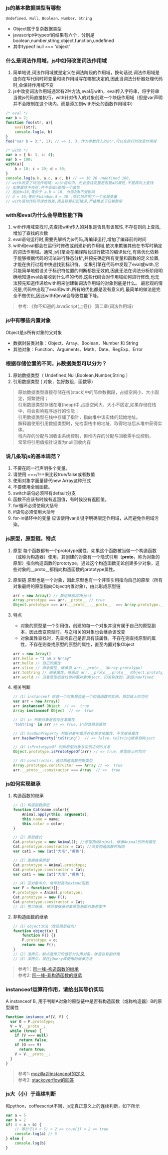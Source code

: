 ### js的基本数据类型有哪些
```javascript
Undefined、Null、Boolean、Number、String
```

* Object属于复杂数据类型
* javascript中typeof的结果有六个，分别是boolean,number,string,object,function,undefined
* 其中typeof null === ‘object’ 

### 什么是词法作用域，js中如何改变词法作用域
1. 简单地说,词法作用域就是定义在词法阶段的作用域，换句话说,词法作用域是由你在写代码时将变量和块作用域写在哪里决定的,因此当词法分析器处理代码时,会保持作用域不变
2. js中改变词法作用域通常有2种方法,eval与with，eval传入字符串，将字符串当做js代码直接执行，with针对传入的对象创建一个块级作用域（但是var声明并不会限制在这个块内，而是添加到with所处的函数作用域中）

```javascript
/* eval */
var b = 2;
function foo(str, a){
    eval(str);
    console.log(a, b)
}
foo("var b = 3;", 1); // => 1, 3，作为参数传入的str,可以在执行时改变作用域

/* with */
var a = { b: 3, c: 4};
var b = 100;
with(a){
    b = 10; c = 20; d = 30;
}
console.log(a.b, a.c, a.d, b) // => 10 20 undefined 100,
// with改变了词法作用域，with语句中，先会查找变量是否是a的属性,不是再向上查找
// 如果属性不存在,并不会给a新增一个属性
// 因此b=10,等价于 a.b = 10, 外部的b不受影响
// d = 30,等价于window.d = 30 ,隐式地声明了一个全局变量
// with语句代码可读性很差,而且容易引起错误,严格模式下已被禁用
```


### with和eval为什么会导致性能下降
1. with作用域查找时,先查找with传入的对象是否具有该属性,不存在则向上查找,增加了查找的次数
2. eval语句运行时,需要先解析为js代码,再编译运行,增加了编译前的时间 
3. with和eval都会在运行时修改或创建新的作用域,依次来欺骗其他在书写时确定的词法作用域。通常,js引擎会在编译阶段进行数项的编译优化,有些优化依赖于能够根据代码的词法进行静态分析,并预先确定所有变量和函数的定义位置,才能在执行过程中快速找到标识符。
如果引擎在代码中发现了eval或with,它只能简单地假设关于标识符位置的判断都是无效的,因此无法在词法分析阶段明确地知道eval会接收到什么样的代码,这些代码会对作用域如何进行修改,也无法预先知道传递给with用来创建新词法作用域的对象到底是什么。
最悲观的情况是,代码中出现了eval和with,所有的优化都是没有意义的,最简单的做法是完全不做优化,因此with和eval会导致性能下降。

> 参考: 《你不知道的JavaScript(上卷)》 第二章(词法作用域)



### js中有哪些内置对象
Object是js所有对象的父对象

* 数据封装类对象：Object、Array、Boolean、Number 和 String
* 其他对象：Function、Arguments、Math、Date、RegExp、Error

### 根据存储位置的不同，js数据类型可以分为？
1. 原始数据类型（ Undefined,Null,Boolean,Number,String ）
2. 引用数据类型 ( 对象，包好数组，函数等)

> 原始数据类型直接存储在栈(stack)中的简单数据段，占据空间小、大小固定，频繁使用；<br/>
> 引用数据类型存储在堆(heap)中,占据空间大、大小不固定,如果存储在栈中，将会影响程序运行的性能；<br/>
> 引用数据类型在栈中存储了指针，指向堆中该实体的起始地址。<br/>
> 解释器使用引用数据类型时，先检索栈中的地址，取得地址后从堆中获得实体。<br/>
> 栈内存的分配与回收由系统控制，但堆内存的分配与回收需手动控制，<br/>
> 常常将引用值指针设置为null回收内存

### 说几条写js的基本规范？
1. 不要在同一行声明多个变量。
2. 请使用 ===/!==来比较true/false或者数值
3. 使用对象字面量替代new Array这种形式
4. 不要使用全局函数。
5. switch语句必须带有default分支
6. 函数不应该有时候有返回值，有时候没有返回值。
7. for循环必须使用大括号
8. if语句必须使用大括号
9. for-in循环中的变量 应该使用var关键字明确限定作用域，从而避免作用域污染。

### js原型，原型链，特点
1. 原型
每个函数都有一个prototype属性，如果这个函数被当做一个构造函数（或称为构造器）使用，其创建的对象有一个隐式引用（__proto__，称为对象的原型）指向构造函数的prototype，通过这个构造函数无论创建多少对象，这些对象的__proto__都指向构造函数的prototype属性。

2. 原型链
    原型也是一个对象，因此原型也有一个非空引用指向自己的原型（所有对象最终的原型指向Object内置对象），由此形成原型链
    ```javascript
    arr = new Array() // 数组继承自Object
    Array.prototype === arr.__proto__ // true
    Object.prototype === arr.__proto__.__proto__  === Array.prototype.__proto__// true，
    ```
3. 特点
    * 对象的原型是一个引用值，创建的每一个对象并没有属于自己的原型副本，因此改变原型时，与之相关的对象也会继承该改变
    * 对象属性查找时，先查找自己是否具有该属性，不存在则查找原型的属性，不存在则查找原型的原型的属性，直至内置对象Object
    
    ```javascript
    arr = new Array()
    arr.hello = "I am a Array"
    arr.hello // 自己的属性
    arr.slice // 继承属性，继承自 arr.__proto__（Array.prototype）
    arr.toString // 继承属性，继承自 arr.__proto__.proto__（Object.prototype）
    arr.world // 沿着原型链查找自内置对象Object，仍没有找到，返回undefined
    ```

4. 相关判断

    ```javascript
    //（1）instanceof 检查一个对象是否是一个构造函数的实例，原型链上的均可
    var arr = new Array()
    arr instanceof Object  // =>  true 
    Array instanceof Object  // =>  true
    
    //（2）in 判断对象是否存在某属性
    'toString' in arr // => true，in包含继承属性
    
    //（3）hasOwnProperty 判断对象中是否存在某本地属性，不含继承属性
    arr.hasOwnProperty('toString')  // => false，toString继承自Object
    
    //（4）isPrototypeOf 判断原型对象与实例之间的关系
    Object.prototype.isPrototypeOf(arr) // => true，原型链上的均可
    
    //（5）constructor，通过构造函数判断类型
    Array.prototype.constructor === Array // =>  true
    arr.__proto__.constructor === Array  // =>  true
    ```

### js如何实现继承
1. 构造函数的继承

    ```javascript
    //（1）构造函数绑定
    function Cat(name,color){
        Animal.apply(this, arguments);
        this.name = name;
        this.color = color;
    }
    
    //（2）原型模式
    Cat.prototype = new Animal(); //原型指向Animal，继承Animal的所有属性
    Cat.prototype.constructor = Cat; //改变构造函数的指向
    var cat1 = new Cat("大毛","黄色");
    
    //（3）直接继承原型
    Cat.prototype = Animal.prototype;
    Cat.prototype.constructor = Cat;
    var cat1 = new Cat("大毛","黄色");
    
    //（4）空对象中介，常常封装为extend函数
    var F = function(){};
    F.prototype = Animal.prototype;
    Cat.prototype = new F();
    Cat.prototype.constructor = Cat;
    //（5）拷贝继承, 拷贝被继承对象原型到新对象原型中
    ```
2. 非构造函数的继承
    ```javascript
    //（1）object方法（改变原型指向）
    function object(o) {
        function F() {}
        F.prototype = o;
        return new F();
    }
    //（2）浅拷贝，缺点是拷贝的值若为引用对象，改变会有副作用
    //（3）深拷贝，现在jQuery库使用的继承方法
    ```

> 参考1：[阮一峰-构造函数的继承](http://www.ruanyifeng.com/blog/2010/05/object-oriented_javascript_inheritance.html) <br/>
> 参考2: [阮一峰-非构造函数的继承](http://www.ruanyifeng.com/blog/2010/05/object-oriented_javascript_inheritance_continued.html)

### instanceof运算符作用，请给出其等价实现
A instanceof B, 用于判断A对象的原型链中是否有构造函数（或称构造器）B的原型属性

```javascript
function instance_of(V, F) {
  var O = F.prototype;
  V = V.__proto__;
  while (true) {
    if (V === null)
      return false;
    if (O === V)
      return true;
    V = V.__proto__;
  }
}
```

> 参考1: [mozilla对instanceof的定义](https://developer.mozilla.org/en-US/docs/Web/JavaScript/Reference/Operators/instanceof)<br/>
> 参考2: [stackoverflow的回答](http://stackoverflow.com/questions/2449254/what-is-the-instanceof-operator-in-javascript)

### js大（小）于连续判断
和python，coffeescript不同，js无真正意义上的连续判断，如下所示

```javascript
var a = 5
var b = 2
if( 4 < a < b) {
    // 等价于(4 < 5) < 2 => true(1) < 2 => true
    console.log(a) // 5
} else {
    console.log(b)
}
```


